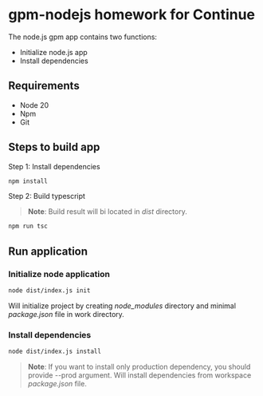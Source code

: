 # gpm-nodejs homework for Continue
The node.js gpm app contains two functions:
* Initialize node.js app
* Install dependencies

## Requirements
* Node 20
* Npm
* Git

## Steps to build app

Step 1: Install dependencies
```bash
npm install
```

Step 2: Build typescript
> **Note**: Build result will bi located in *dist* directory.
```bash
npm run tsc
```

## Run application
### Initialize node application
```bash
node dist/index.js init
```
Will initialize project by creating *node_modules* directory and minimal *package.json* file in work directory.

### Install dependencies
```bash
node dist/index.js install
```
> **Note**: If you want to install only production dependency, you should provide --prod argument.
Will install dependencies from workspace *package.json* file.
